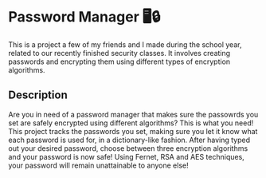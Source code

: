 # Password Manager 🖥️🔒

<p>This is a project a few of my friends and I made during the school year, related to our recently finished security classes. It involves creating passwords and encrypting them using different types of encryption algorithms.</p>

## Description

<p>Are you in need of a password manager that makes sure the passowrds you set are safely encrypted using different algorithms? This is what you need! This project tracks the passwords you set, making sure you let it know what each password is used for,
in a dictionary-like fashion. After having typed out your desired password, choose between three encryption algorithms and your password is now safe! Using Fernet, RSA and AES techniques, your password will remain unattainable to anyone else!</p>
